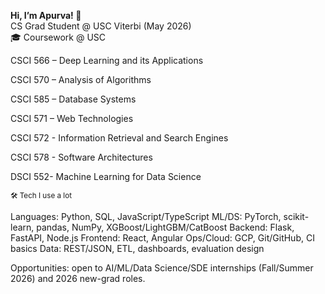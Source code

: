 <B>Hi, I’m Apurva! 👋</B>
<br>
CS Grad Student @ USC Viterbi (May 2026)
<br>
🎓 Coursework @ USC 

CSCI 566 – Deep Learning and its Applications

CSCI 570 – Analysis of Algorithms

CSCI 585 – Database Systems

CSCI 571 – Web Technologies

CSCI 572 - Information Retrieval and Search Engines

CSCI 578 - Software Architectures

DSCI 552- Machine Learning for Data Science

<sub>
🛠️ Tech I use a lot</sub>

Languages: Python, SQL, JavaScript/TypeScript
ML/DS: PyTorch, scikit-learn, pandas, NumPy, XGBoost/LightGBM/CatBoost
Backend: Flask, FastAPI, Node.js
Frontend: React, Angular
Ops/Cloud: GCP, Git/GitHub, CI basics
Data: REST/JSON, ETL, dashboards, evaluation design

Opportunities: open to AI/ML/Data Science/SDE internships (Fall/Summer 2026) and 2026 new-grad roles.
